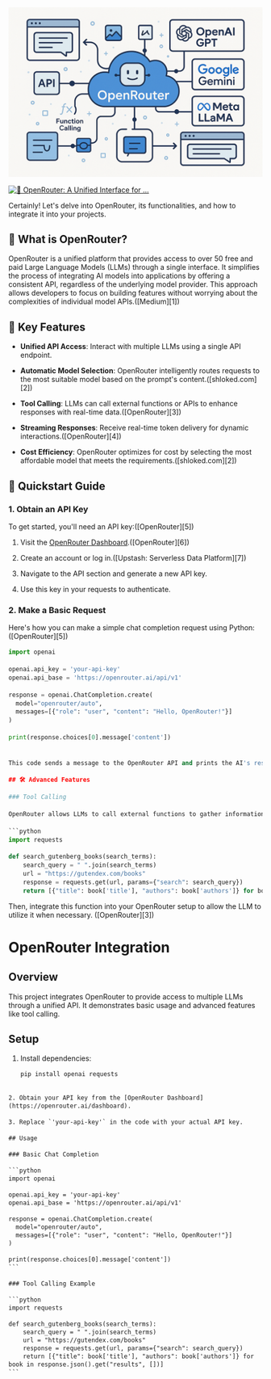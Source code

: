 ![alt text](image.png)

[![🚀 OpenRouter: A Unified Interface for ...](https://images.openai.com/thumbnails/61e4392bac1b267a41762183335d5d5c.jpeg)](https://medium.com/%40mubashirkhi72/openrouter-a-unified-interface-for-50-free-large-language-models-llms-explained-english-9ef0f23371c6)

Certainly! Let's delve into OpenRouter, its functionalities, and how to integrate it into your projects.

## 🧠 What is OpenRouter?

OpenRouter is a unified platform that provides access to over 50 free and paid Large Language Models (LLMs) through a single interface. It simplifies the process of integrating AI models into applications by offering a consistent API, regardless of the underlying model provider. This approach allows developers to focus on building features without worrying about the complexities of individual model APIs.([Medium][1])

## 🔧 Key Features

* **Unified API Access**: Interact with multiple LLMs using a single API endpoint.

* **Automatic Model Selection**: OpenRouter intelligently routes requests to the most suitable model based on the prompt's content.([shloked.com][2])

* **Tool Calling**: LLMs can call external functions or APIs to enhance responses with real-time data.([OpenRouter][3])

* **Streaming Responses**: Receive real-time token delivery for dynamic interactions.([OpenRouter][4])

* **Cost Efficiency**: OpenRouter optimizes for cost by selecting the most affordable model that meets the requirements.([shloked.com][2])


## 🚀 Quickstart Guide

### 1. Obtain an API Key

To get started, you'll need an API key:([OpenRouter][5])

1. Visit the [OpenRouter Dashboard](https://openrouter.ai/dashboard).([OpenRouter][6])

2. Create an account or log in.([Upstash: Serverless Data Platform][7])

3. Navigate to the API section and generate a new API key.

4. Use this key in your requests to authenticate.

### 2. Make a Basic Request

Here's how you can make a simple chat completion request using Python:([OpenRouter][5])

```python
import openai

openai.api_key = 'your-api-key'
openai.api_base = 'https://openrouter.ai/api/v1'

response = openai.ChatCompletion.create(
  model="openrouter/auto",
  messages=[{"role": "user", "content": "Hello, OpenRouter!"}]
)

print(response.choices[0].message['content'])


This code sends a message to the OpenRouter API and prints the AI's response.([OpenRouter][3])

## 🛠️ Advanced Features

### Tool Calling

OpenRouter allows LLMs to call external functions to gather information or perform actions. For example, you can define a function to fetch book titles from Project Gutenberg and let the LLM decide when to use it.([OpenRouter][3])

```python
import requests

def search_gutenberg_books(search_terms):
    search_query = " ".join(search_terms)
    url = "https://gutendex.com/books"
    response = requests.get(url, params={"search": search_query})
    return [{"title": book['title'], "authors": book['authors']} for book in response.json().get("results", [])]
```



Then, integrate this function into your OpenRouter setup to allow the LLM to utilize it when necessary. ([OpenRouter][3])

# OpenRouter Integration

## Overview

This project integrates OpenRouter to provide access to multiple LLMs through a unified API. It demonstrates basic usage and advanced features like tool calling.

## Setup

1. Install dependencies:

   ```bash
   pip install openai requests
````

2. Obtain your API key from the [OpenRouter Dashboard](https://openrouter.ai/dashboard).

3. Replace `'your-api-key'` in the code with your actual API key.

## Usage

### Basic Chat Completion

```python
import openai

openai.api_key = 'your-api-key'
openai.api_base = 'https://openrouter.ai/api/v1'

response = openai.ChatCompletion.create(
  model="openrouter/auto",
  messages=[{"role": "user", "content": "Hello, OpenRouter!"}]
)

print(response.choices[0].message['content'])
```

### Tool Calling Example

```python
import requests

def search_gutenberg_books(search_terms):
    search_query = " ".join(search_terms)
    url = "https://gutendex.com/books"
    response = requests.get(url, params={"search": search_query})
    return [{"title": book['title'], "authors": book['authors']} for book in response.json().get("results", [])]
```

